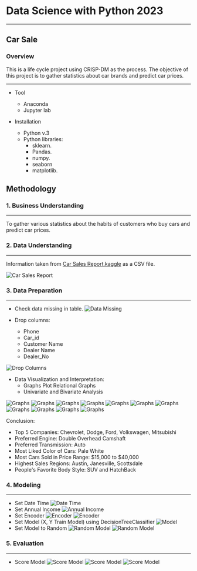 # Data Science with Python 2023
---
## Car Sale

### Overview

This is a life cycle project using CRISP-DM as the process. The objective of this project is to gather statistics about car brands and predict car prices.

---

* Tool
    * Anaconda
    * Jupyter lab

* Installation
    * Python v.3
    * Python libraries:
        * sklearn.
        * Pandas.
        * numpy.
        * seaborn
        * matplotlib.

## Methodology

### 1. Business Understanding
---
To gather various statistics about the habits of customers who buy cars and predict car prices.

### 2. Data Understanding
---
Information taken from [Car Sales Report.kaggle](https://www.kaggle.com/datasets/missionjee/car-sales-report) as a CSV file.

![Car Sales Report](https://github.com/Imron042002/data-science-with-python-2023/blob/main/image/Screenshot%202024-02-28%20173657.png?raw=true)

### 3. Data Preparation
---
- Check data missing in table.
![Data Missing](https://github.com/Imron042002/data-science-with-python-2023/blob/main/image/2.png?raw=true)

- Drop columns:
  - Phone
  - Car_id
  - Customer Name
  - Dealer Name
  - Dealer_No

![Drop Columns](https://github.com/Imron042002/data-science-with-python-2023/blob/main/image/3.png?raw=true)

- Data Visualization and Interpretation:
  - Graphs Plot Relational Graphs
  - Univariate and Bivariate Analysis

![Graphs](https://github.com/Imron042002/data-science-with-python-2023/blob/main/image/4.png?raw=true)
![Graphs](https://github.com/Imron042002/data-science-with-python-2023/blob/main/image/5.png?raw=true)
![Graphs](https://github.com/Imron042002/data-science-with-python-2023/blob/main/image/6.png?raw=true)
![Graphs](https://github.com/Imron042002/data-science-with-python-2023/blob/main/image/7.png?raw=true)
![Graphs](https://github.com/Imron042002/data-science-with-python-2023/blob/main/image/8.png?raw=true)
![Graphs](https://github.com/Imron042002/data-science-with-python-2023/blob/main/image/9.png?raw=true)
![Graphs](https://github.com/Imron042002/data-science-with-python-2023/blob/main/image/10.png?raw=true)
![Graphs](https://github.com/Imron042002/data-science-with-python-2023/blob/main/image/11.png?raw=true)
![Graphs](https://github.com/Imron042002/data-science-with-python-2023/blob/main/image/12.png?raw=true)
![Graphs](https://github.com/Imron042002/data-science-with-python-2023/blob/main/image/13.png?raw=true)
![Graphs](https://github.com/Imron042002/data-science-with-python-2023/blob/main/image/14.png?raw=true)

Conclusion:
- Top 5 Companies: Chevrolet, Dodge, Ford, Volkswagen, Mitsubishi
- Preferred Engine: Double Overhead Camshaft
- Preferred Transmission: Auto
- Most Liked Color of Cars: Pale White
- Most Cars Sold in Price Range: $15,000 to $40,000
- Highest Sales Regions: Austin, Janesville, Scottsdale
- People's Favorite Body Style: SUV and HatchBack

### 4. Modeling
---
- Set Date Time
![Date Time](https://github.com/Imron042002/data-science-with-python-2023/blob/main/image/15.png?raw=true)
- Set Annual Income
![Annual Income](https://github.com/Imron042002/data-science-with-python-2023/blob/main/image/16.png?raw=true)
- Set Encoder
![Encoder](https://github.com/Imron042002/data-science-with-python-2023/blob/main/image/17.png?raw=true)
![Encoder](https://github.com/Imron042002/data-science-with-python-2023/blob/main/image/18.png?raw=true)
- Set Model (X, Y Train Model) using DecisionTreeClassifier
![Model](https://github.com/Imron042002/data-science-with-python-2023/blob/main/image/19.png?raw=true)
- Set Model to Random
![Random Model](https://github.com/Imron042002/data-science-with-python-2023/blob/main/image/20.png?raw=true)
![Random Model](https://github.com/Imron042002/data-science-with-python-2023/blob/main/image/21.png?raw=true)

### 5. Evaluation
---
- Score Model
![Score Model](https://github.com/Imron042002/data-science-with-python-2023/blob/main/image/22.png?raw=true)
![Score Model](https://github.com/Imron042002/data-science-with-python-2023/blob/main/image/23.png?raw=true)
![Score Model](https://github.com/Imron042002/data-science-with-python-2023/blob/main/image/24.png?raw=true)
